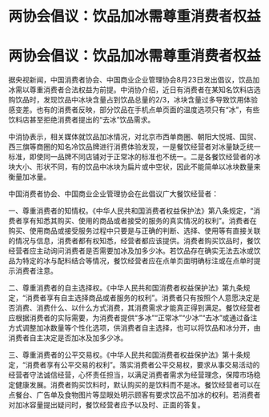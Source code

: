 # 两协会倡议：饮品加冰需尊重消费者权益

# 两协会倡议：饮品加冰需尊重消费者权益

据央视新闻，中国消费者协会、中国商业企业管理协会8月23日发出倡议，饮品加冰需以尊重消费者合法权益为前提。中消协介绍，近日有消费者在某知名饮料店选购饮品时，发现饮品中冰块含量占到饮品总量的2/3，冰块含量过多导致饮用体验感变差。也有的消费者反映，部分饮品在手机点单页面的温度选项只有“冰”，有些饮料店甚至拒绝消费者提出的“去冰”饮品需求。

中消协表示，相关媒体就饮品加冰情况，对北京市西单商圈、朝阳大悦城、国贸、西三旗等商圈的知名冷饮品牌进行消费体验发现，一是餐饮经营者对冰量缺乏统一标准，即使同一品牌不同店铺对于正常冰的标准也不统一。二是各餐饮经营者的冰块大小、形状不同，有的饮品中冰块为扁片或中空状，因此不能简单以冰块数量来衡量加冰量。

中国消费者协会、中国商业企业管理协会在此倡议广大餐饮经营者：

一、尊重消费者的知情权。《中华人民共和国消费者权益保护法》第八条规定，“消费者享有知悉其购买、使用的商品或者接受的服务的真实情况的权利”。消费者在购买、使用商品或接受服务过程中只要是与正确的判断、选择、使用等有直接关联的情况与信息，消费者都有权知悉，经营者都应该提供。消费者购买饮品时，餐饮经营者应主动询问消费者是否需要加冰及加多少冰。若饮品存在确实无法去冰或饮品为特定的冰与配料结合等情况，餐饮经营者应在点单页面明确标注或在点单时提示消费者注意。

二、尊重消费者的自主选择权。《中华人民共和国消费者权益保护法》第九条规定，“消费者享有自主选择商品或者服务的权利”。消费者只有按照个人意愿决定是否消费、消费什么、以什么方式消费，其消费需求才能真正得到满足。餐饮经营者应根据消费者的实际需要，为消费者提供“多冰”“正常冰”“少冰”“去冰”或通过备注方式调整加冰数量等个性化选项，供消费者自主选择，也可以将饮品和冰分开，由消费者自主决定是否加冰及加多少冰。

三、尊重消费者的公平交易权。《中华人民共和国消费者权益保护法》第十条规定，“消费者享有公平交易的权利”。落实消费者公平交易权，要求从事交易活动的经营者守法诚信经营，心怀责任担当，以满足消费者需求为经营理念，保障市场稳定健康发展。消费者购买饮料时，默认购买的是饮料而不是冰。餐饮经营者可以在点餐台、广告单及食物图片等显眼处明示顾客有要求饮品不加冰的权利。若消费者对加冰容量提出疑问时，餐饮经营者应予以及时、正面的答复。

